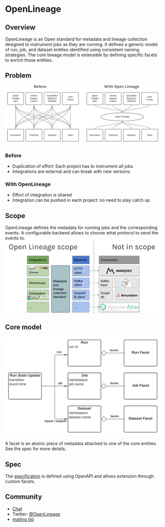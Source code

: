 # OpenLineage

## Overview
OpenLineage is an Open standard for metadata and lineage collection designed to instrument jobs as they are running.
It defines a generic model of run, job, and dataset entities identified using consistent naming strategies.
The core lineage model is extensible by defining specific facets to enrich those entities.

## Problem
 ![Problem](doc/problem.png)

### Before
- Duplication of effort: Each project has to instrument all jobs
- Integrations are external and can break with new versions

### With OpenLineage
- Effort of integration is shared
- Integration can be pushed in each project: no need to play catch up

## Scope
OpenLineage defines the metadata for running jobs and the corresponding events.
A configurable backend allows to choose what protocol to send the events to.
 ![Scope](doc/Scope.png)

## Core model

 ![Model](doc/OpenLineageModel.svg)

 A facet is an atomic piece of metadata attached to one of the core entities.
 See the spec for more details.

## Spec
The [specification](spec/OpenLineage.md) is defined using OpenAPI and allows extension through custom facets.

## Community
- [Chat](https://OpenLineage.slack.com)
- Twitter: [@OpenLineage](https://twitter.com/OpenLineage)
- [mailing list](https://groups.google.com/g/openlineage)

